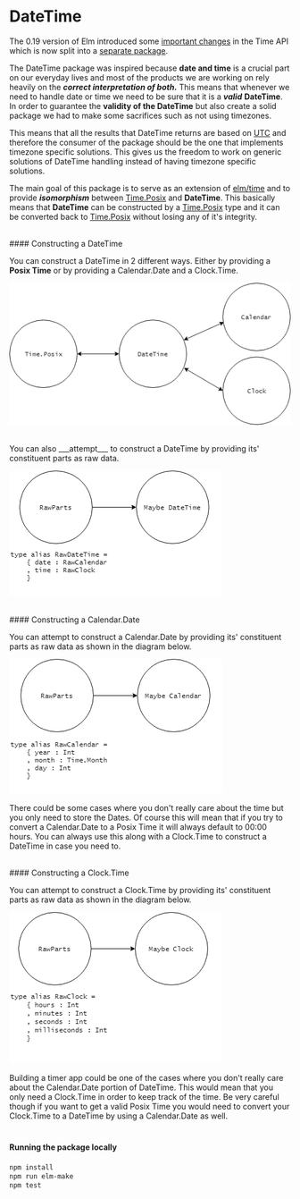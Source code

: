# DateTime

The 0.19 version of Elm introduced some [important changes][important-changes] in the Time API which is now split into a [separate package][elm-time].

The DateTime package was inspired because __date and time__ is a crucial part on our everyday lives and most of the products we are working on rely heavily on the ___correct interpretation of both.___
This means that whenever we need to handle date or time we need to be sure that it is a ___valid___ __DateTime__. In order to guarantee the __validity of the DateTime__ but also create a solid package
we had to make some sacrifices such as not using timezones.

This means that all the results that DateTime returns are based on [UTC][UTC-wiki] and therefore the consumer of the package should be the one that implements timezone specific solutions. This gives us the
freedom to work on generic solutions of DateTime handling instead of having timezone specific solutions.

The main goal of this package is to serve as an extension of [elm/time][elm-time] and to provide ___isomorphism___ between [Time.Posix][TimePosix] and __DateTime__.
This basically means that __DateTime__ can be constructed by a [Time.Posix][TimePosix] type and it can be converted back to [Time.Posix][TimePosix] without losing any of it's integrity.

<br/>
#### Constructing a DateTime

You can construct a DateTime in 2 different ways. Either by providing a __Posix Time__ or by providing a Calendar.Date and a Clock.Time.

![alt text](https://github.com/PanagiotisGeorgiadis/elm-datetime/blob/master/assets/Isomorphic-DateTime-Construction.png "Isomorphic DateTime construction")

<br/>
You can also ___attempt___ to construct a DateTime by providing its' constituent parts as raw data.

![alt text](https://github.com/PanagiotisGeorgiadis/Elm-DateTime/blob/master/assets/RawParts-DateTime-Construction.png "RawParts to Maybe DateTime")

<br/>
#### Constructing a Calendar.Date

You can attempt to construct a Calendar.Date by providing its' constituent parts as raw data as shown in the diagram below.

![alt text](https://github.com/PanagiotisGeorgiadis/Elm-DateTime/blob/master/assets/RawParts-Calendar-Construction.png "RawParts to Calendar.Date")

There could be some cases where you don't really care about the time but you only need to store the Dates. Of course this will mean that if you try to convert a Calendar.Date to
a Posix Time it will always default to 00:00 hours. You can always use this along with a Clock.Time to construct a DateTime in case you need to.

<br/>
#### Constructing a Clock.Time

You can attempt to construct a Clock.Time by providing its' constituent parts as raw data as shown in the diagram below.

![alt text](https://github.com/PanagiotisGeorgiadis/Elm-DateTime/blob/master/assets/RawParts-Clock-Construction.png "RawParts to Clock.Time")

Building a timer app could be one of the cases where you don't really care about the Calendar.Date portion of DateTime. This would mean that you only need a Clock.Time in order
to keep track of the time. Be very careful though if you want to get a valid Posix Time you would need to convert your Clock.Time to a DateTime by using a Calendar.Date as well.

#
#### Running the package locally
```
npm install
npm run elm-make
npm test
```

[important-changes]: https://github.com/elm/compiler/blob/master/upgrade-docs/0.19.md#modules-moved
[elm-time]: https://package.elm-lang.org/packages/elm/time/latest/
[UTC-wiki]: https://en.wikipedia.org/wiki/Coordinated_Universal_Time
[TimePosix]: https://package.elm-lang.org/packages/elm/time/latest/Time#Posix
